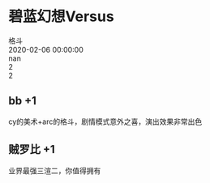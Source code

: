 



# 碧蓝幻想Versus
  
格斗  
2020-02-06 00:00:00  
nan  
2  
2
## bb +1


cy的美术+arc的格斗，剧情模式意外之喜，演出效果非常出色
## 贼罗比 +1


业界最强三渲二，你值得拥有